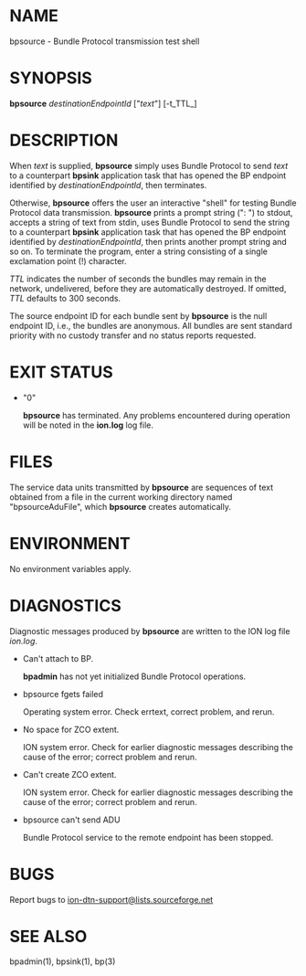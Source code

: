 # NAME

bpsource - Bundle Protocol transmission test shell

# SYNOPSIS

**bpsource** _destinationEndpointId_ \["_text_"\] \[-t_TTL_\]

# DESCRIPTION

When _text_ is supplied, **bpsource** simply uses Bundle Protocol
to send _text_ to a counterpart **bpsink** application task that
has opened the BP endpoint identified by _destinationEndpointId_, then
terminates.

Otherwise, **bpsource** offers the user an interactive "shell" for testing
Bundle Protocol data transmission.  **bpsource** prints a prompt string (": ")
to stdout, accepts a string of text from stdin, uses Bundle Protocol
to send the string to a counterpart **bpsink** application task that
has opened the BP endpoint identified by _destinationEndpointId_, then
prints another prompt string and so on.  To terminate the program, enter
a string consisting of a single exclamation point (!) character.

_TTL_ indicates the number of seconds the bundles may remain in the
network, undelivered, before they are automatically destroyed. If omitted, _TTL_
defaults to 300 seconds.

The source endpoint ID for each bundle sent by **bpsource** is the null
endpoint ID, i.e., the bundles are anonymous.  All bundles are sent standard
priority with no custody transfer and no status reports requested.

# EXIT STATUS

- "0"

    **bpsource** has terminated.  Any problems encountered during operation
    will be noted in the **ion.log** log file.

# FILES

The service data units transmitted by **bpsource** are sequences of text
obtained from a file in the current working directory named "bpsourceAduFile",
which **bpsource** creates automatically.

# ENVIRONMENT

No environment variables apply.

# DIAGNOSTICS

Diagnostic messages produced by **bpsource** are written to the ION log
file _ion.log_.

- Can't attach to BP.

    **bpadmin** has not yet initialized Bundle Protocol operations.

- bpsource fgets failed

    Operating system error.  Check errtext, correct problem, and rerun.

- No space for ZCO extent.

    ION system error.  Check for earlier diagnostic messages describing
    the cause of the error; correct problem and rerun.

- Can't create ZCO extent.

    ION system error.  Check for earlier diagnostic messages describing
    the cause of the error; correct problem and rerun.

- bpsource can't send ADU

    Bundle Protocol service to the remote endpoint has been stopped.

# BUGS

Report bugs to <ion-dtn-support@lists.sourceforge.net>

# SEE ALSO

bpadmin(1), bpsink(1), bp(3)
